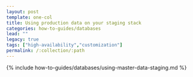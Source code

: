 ```yaml
---
layout: post
template: one-col
title: Using production data on your staging stack
categories: how-to-guides/databases
lead: ""
legacy: true
tags: ["high-availability","customization"]
permalink: /:collection/:path
---
```

{% include how-to-guides/databases/using-master-data-staging.md %}